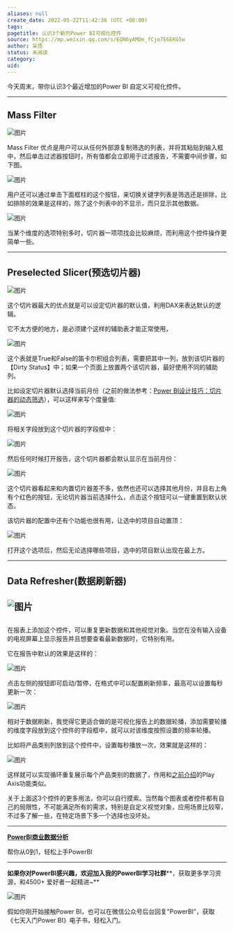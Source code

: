 ```yaml
---
aliases: null
create_date: 2022-05-22T11:42:36 (UTC +08:00)
tags: 
pagetitle: 认识3个新的Power BI可视化控件
source: https://mp.weixin.qq.com/s/EQN6yAMDe_fCjo7E6EKG5w
author: 采悟
status: 未阅读
category: 
uid: 
---
```


今天周末，带你认识3个最近增加的Power BI 自定义可视化控件。  

___

## **Mass Filter**

![图片](https://mmbiz.qpic.cn/mmbiz_png/aHEbZtANQJPdps8BZLtoJusqBlFlG4L3vOt7xIicz446o4hfkCb34icYqquXfJlHKIticAuAw0T1Ar7b38Wtx2ibGw/640?wx_fmt=png&wxfrom=5&wx_lazy=1&wx_co=1)

Mass Filter 优点是用户可以从任何外部源复制筛选的列表，并将其粘贴到输入框中，然后单击过滤器按钮时，所有值都会立即用于过滤报告，不需要中间步骤，如下图。

![图片](https://mmbiz.qpic.cn/mmbiz_png/aHEbZtANQJPdps8BZLtoJusqBlFlG4L3palc8xj335N1JHE9w54Zjq9t3sGZfkkxuzMTZiaWXZjkq0fibAhicePFQ/640?wx_fmt=png&wxfrom=5&wx_lazy=1&wx_co=1)

用户还可以通过单击下面框柱的这个按钮，来切换关键字列表是筛选还是排除，比如排除的效果是这样的，除了这个列表中的不显示，而只显示其他数据。

![图片](https://mmbiz.qpic.cn/mmbiz_png/aHEbZtANQJPdps8BZLtoJusqBlFlG4L3wj17BHWjH7h4ppZuZBvss5e40Ct5aONIAly9VkKY4PEpQ9zI1Bibm3A/640?wx_fmt=png&wxfrom=5&wx_lazy=1&wx_co=1)

当某个维度的选项特别多时，切片器一项项找会比较麻烦，而利用这个控件操作更简单一些。

___

## **Preselected Slicer(预选切片器)**

![图片](https://mmbiz.qpic.cn/mmbiz_png/aHEbZtANQJPdps8BZLtoJusqBlFlG4L3X8d13POCXibsAAibicppyYibdHbzknAYx1BSwpZJxyHFoQPS2cKgFNNB4Q/640?wx_fmt=png&wxfrom=5&wx_lazy=1&wx_co=1)

这个切片器最大的优点就是可以设定切片器的默认值，利用DAX来表达默认的逻辑。

它不太方便的地方，是必须建个这样的辅助表才能正常使用，  

![图片](https://mmbiz.qpic.cn/mmbiz_png/aHEbZtANQJMOPxX0f8Qxh465ByIP1NdLfZBibM2xsU4mGhaDA01RbjC1DzM79aw8ibkK6ZZUDq4zuRyhPP9nSSwg/640?wx_fmt=png&wxfrom=5&wx_lazy=1&wx_co=1)

这个表就是True和False的笛卡尔积组合列表，需要把其中一列，放到该切片器的【Dirty Status】中；如果一个页面上放置两个该切片器，最好使用不同的辅助列。

比如设定切片器默认选择当前月份（之前的做法参考：[Power BI设计技巧：切片器的动态筛选](http://mp.weixin.qq.com/s?__biz=MzA4MzQwMjY4MA==&mid=2484074134&idx=1&sn=351c14436442ed68b0249ee1e4f5de72&chksm=8e0c5c41b97bd557d4347f0b6d9dc33ea87166d5de716c34cf68dd9ddece57d2ee2195847b1a&scene=21#wechat_redirect)），可以这样来写个度量值:

![图片](https://mmbiz.qpic.cn/mmbiz_png/aHEbZtANQJMOPxX0f8Qxh465ByIP1NdL8u3GsObfB23LoBFdDdQSZrFm1IeRuibnKZDjQM0Zu45kZVlpx9OB3xA/640?wx_fmt=png&wxfrom=5&wx_lazy=1&wx_co=1)

将相关字段放到这个切片器的字段框中：

![图片](https://mmbiz.qpic.cn/mmbiz_png/aHEbZtANQJMOPxX0f8Qxh465ByIP1NdLMYaPqSLvPql1yxWSMPnkyCOFO9qZ84Zaxw5Iml0Ctx0byTr0Ad5ZWw/640?wx_fmt=png&wxfrom=5&wx_lazy=1&wx_co=1)

然后任何时候打开报告，这个切片器都会默认显示在当前月份：

![图片](https://mmbiz.qpic.cn/mmbiz_png/aHEbZtANQJMOPxX0f8Qxh465ByIP1NdLhaa3YEib3e69LXic0fiagwN3rBib2SgibJFUgs6gIv3WYhhZBicJhV9KicAjg/640?wx_fmt=png&wxfrom=5&wx_lazy=1&wx_co=1)

这个切片器看起来和内置切片器差不多，依然也还可以选择其他月份，并且右上角有个红色的按钮，无论切片器当前选择什么，点击这个按钮可以一键重置到默认状态。

该切片器的配置中还有个功能也很有用，让选中的项目自动置顶：

![图片](https://mmbiz.qpic.cn/mmbiz_png/aHEbZtANQJMOPxX0f8Qxh465ByIP1NdLvPCMAN7WpzNloK7UqAG7aCiajqKDGLyHfU8mKTMRUuWEqu0hOpoGjzQ/640?wx_fmt=png&wxfrom=5&wx_lazy=1&wx_co=1)

打开这个选项后，然后无论选择哪些项目，选中的项目默认出现在最上方。

___

## **Data Refresher(数据刷新器)**

## ![图片](https://mmbiz.qpic.cn/mmbiz_png/aHEbZtANQJPdps8BZLtoJusqBlFlG4L38tJeHH4o3eoq4PwuibUFs4llTuuicSdhnfwmMVicib4t3S4RGbXF0tyBjA/640?wx_fmt=png&wxfrom=5&wx_lazy=1&wx_co=1)

## 

在报表上添加这个控件，可以重复更新数据和其他视觉对象。当您在没有输入设备的电视屏幕上显示报告并且想要查看最新数据时，它特别有用。

它在报告中默认的效果是这样的：

![图片](https://mmbiz.qpic.cn/mmbiz_png/aHEbZtANQJMOPxX0f8Qxh465ByIP1NdLK8AUiby9mziav428QrVtaNg5KPSkzWFDoKrIM28s8m9JicCdK0WYUC7mg/640?wx_fmt=png&wxfrom=5&wx_lazy=1&wx_co=1)

点击左侧的按钮即可启动/暂停，在格式中可以配置刷新频率，最高可以设置每秒更新一次：

![图片](https://mmbiz.qpic.cn/mmbiz_png/aHEbZtANQJMOPxX0f8Qxh465ByIP1NdLwVmoK4dVYsAqVMfEe59I3Hxia5hiamTk0MlG862GvR7H6PSHVR3agm7A/640?wx_fmt=png&wxfrom=5&wx_lazy=1&wx_co=1)

相对于数据刷新，我觉得它更适合做的是可视化报告上的数据轮播，添加需要轮播的维度字段放到这个控件的字段框中，就可以对该维度按照设置的频率轮播。

比如将产品类别列放到这个控件中，设置每秒播放一次，效果就是这样的：

![图片](https://mmbiz.qpic.cn/mmbiz_gif/aHEbZtANQJMOPxX0f8Qxh465ByIP1NdL17G5U97fYLHJpMI8vAaibBWxn3J98TxWWp8STDWesxITOI467iaEuPLQ/640?wx_fmt=gif&wxfrom=5&wx_lazy=1)

这样就可以实现循环重复展示每个产品类别的数据了，作用和[之前介绍](http://mp.weixin.qq.com/s?__biz=MzA4MzQwMjY4MA==&mid=2484075525&idx=1&sn=3a9a9b94ef22b9e041570bfb3403a06a&chksm=8e0c56d2b97bdfc4defc0c193efd1d0dd90d5549901cb581dd254c7b451d9eaebbf269438909&scene=21#wechat_redirect)的Play Axis功能类似。

关于上面这3个控件的更多用法，你可以自行摸索。当然每个图表或者控件都有自己的局限性，不可能满足所有的需求，特别是自定义视觉对象，应用场景比较窄，不过多了解一些，在特定场景下多一个选择也没坏处。

___

[**PowerBI商业数据分析**](http://mp.weixin.qq.com/s?__biz=MzA4MzQwMjY4MA==&mid=2484074987&idx=1&sn=5cf4ba4b683ee9136bb7a26f6e9bcf01&chksm=8e0c533cb97bda2add48a4576b9c1e230249a5a4160dd93cd677a37ea21d26fc9cc26fc4cb1c&scene=21#wechat_redirect)

帮你从0到1，轻松上手PowerBI

___

**如果你对PowerBI感兴趣，欢迎加入我的PowerBI学习社群****，获取更多学习资源，和4500+ 爱好者一起精进~**

![图片](https://mmbiz.qpic.cn/mmbiz_png/aHEbZtANQJO1AEySOiakLF2kY7eb1kUw2DtfKoVz2ctBDia5dtNsPX2GhV0ZOCDDWpgpaTQtnqfqJrRXt5PNia95g/640?wx_fmt=png&wxfrom=5&wx_lazy=1&wx_co=1)

假如你刚开始接触Power BI，也可以在微信公众号后台回复"PowerBI"，获取《七天入门Power BI》电子书，轻松入门。
